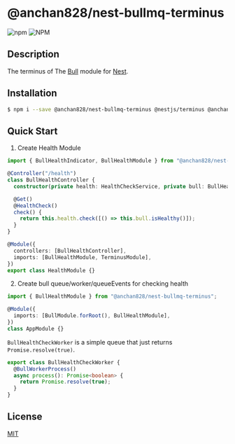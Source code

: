 # @anchan828/nest-bullmq-terminus

![npm](https://img.shields.io/npm/v/@anchan828/nest-bullmq-terminus.svg)
![NPM](https://img.shields.io/npm/l/@anchan828/nest-bullmq-terminus.svg)

## Description

The terminus of The [Bull](https://github.com/OptimalBits/bull) module for [Nest](https://github.com/nestjs/nest).

## Installation

```bash
$ npm i --save @anchan828/nest-bullmq-terminus @nestjs/terminus @anchan828/nest-bullmq bullmq
```

## Quick Start

1. Create Health Module

```ts
import { BullHealthIndicator, BullHealthModule } from "@anchan828/nest-bullmq-terminus";

@Controller("/health")
class BullHealthController {
  constructor(private health: HealthCheckService, private bull: BullHealthIndicator) {}

  @Get()
  @HealthCheck()
  check() {
    return this.health.check([() => this.bull.isHealthy()]);
  }
}

@Module({
  controllers: [BullHealthController],
  imports: [BullHealthModule, TerminusModule],
})
export class HealthModule {}
```

2. Create bull queue/worker/queueEvents for checking health

```ts
import { BullHealthModule } from "@anchan828/nest-bullmq-terminus";

@Module({
  imports: [BullModule.forRoot(), BullHealthModule],
})
class AppModule {}
```

`BullHealthCheckWorker` is a simple queue that just returns `Promise.resolve(true)`.

```ts
export class BullHealthCheckWorker {
  @BullWorkerProcess()
  async process(): Promise<boolean> {
    return Promise.resolve(true);
  }
}
```

## License

[MIT](LICENSE)
